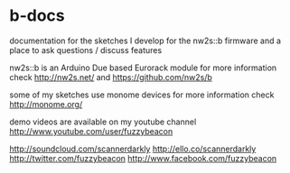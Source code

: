 # b-docs
documentation for the sketches I develop for the nw2s::b firmware and a place to ask questions / discuss features

nw2s::b is an Arduino Due based Eurorack module
for more information check http://nw2s.net/ and https://github.com/nw2s/b

some of my sketches use monome devices
for more information check http://monome.org/

demo videos are available on my youtube channel
http://www.youtube.com/user/fuzzybeacon

http://soundcloud.com/scannerdarkly
http://ello.co/scannerdarkly
http://twitter.com/fuzzybeacon
http://www.facebook.com/fuzzybeacon

